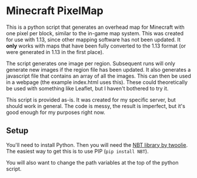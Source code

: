 Minecraft PixelMap
====================

This is a python script that generates an overhead map for Minecraft with one pixel per block, similar to the in-game map system.
This was created for use with 1.13, since other mapping software has not been updated. It **only** works with maps that have
been fully converted to the 1.13 format (or were generated in 1.13 in the first place).

The script generates one image per region. Subsequent runs will only generate new images if the region file has been updated.
It also generates a javascript file that contains an array of all the images. This can 
then be used in a webpage (the example index.html uses this). These could theoretically be used with something like Leaflet,
but I haven't bothered to try it.

This script is provided as-is. It was created for my specific server, but should work in general. The code is messy, 
the result is imperfect, but it's good enough for my purposes right now.

Setup
-----

You'll need to install Python. Then you will need the [NBT library by twoolie](https://github.com/twoolie/NBT).
The easiest way to get this is to use PIP (```pip install NBT```).

You will also want to change the path variables at the top of the python script.